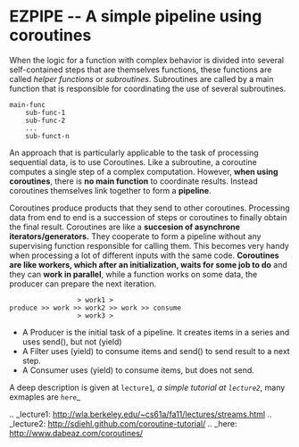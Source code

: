 EZPIPE -- A simple pipeline using coroutines
============================================

When the logic for a function with complex behavior is divided into several
self-contained steps that are themselves functions, these functions are called
*helper functions* or *subroutines*. Subroutines are called by a main function
that is responsible for coordinating the use of several subroutines.

    main-func
        sub-func-1
        sub-func-2
        ...
        sub-funct-n

An approach that is particularly applicable to the task of processing
sequential data, is to use Coroutines. Like a subroutine, a coroutine computes
a single step of a complex computation. However, **when using coroutines**, there
is **no main function** to coordinate results. Instead coroutines themselves link
together to form a **pipeline**.

Coroutines produce products that they send to other coroutines. Processing data
from end to end is a succession of steps or coroutines to finally obtain the
final result.
Coroutines are like a **succesion of asynchrone iterators/generators.**
They cooperate to form a pipeline without any supervising function responsible
for calling them.  This becomes very handy when processing a lot of different
inputs with the same code.
**Coroutines are like workers, which after an initialization, waits for some
job to do** and they can **work in parallel**, while a function works on some
data, the producer can prepare the next iteration.

                     > work1 >
    produce >> work >> work2 >> work >> consume
                     > work3 >


* A Producer is the initial task of a pipeline.  It creates items in a series and uses send(), but not (yield)
* A Filter uses (yield) to consume items and send() to send result to a next step.
* A Consumer uses (yield) to consume items, but does not send.

A deep description is given at `lecture1`_, a simple tutorial at `lecture2`_,
many exmaples are `here`_

.. _lecture1: http://wla.berkeley.edu/~cs61a/fa11/lectures/streams.html
.. _lecture2: http://sdiehl.github.com/coroutine-tutorial/
.. _here: http://www.dabeaz.com/coroutines/

